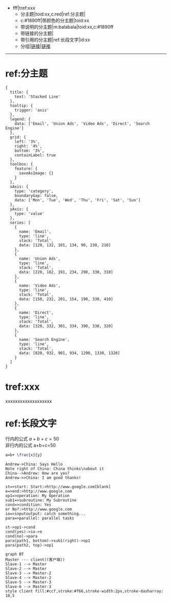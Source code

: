 - fff|tref:xxx
	- 分主题|toid:xx,c:red|ref:分主题|[](file:///notepad)
	- c:#1890ff|带颜色的分主题|toid:xx
	- 带说明的分主题|m:balabala|toid:xx,c:#1890ff
	- 带链接的分主题|[](diropenby://F:\workspace2\front\ims@@code)
	- 带引用的分主题|ref:长段文字|id:xx
	- 分组|[链接](grp://file:///notepad)|[链接](grp://file:///control)

***
# ref:分主题
```echart
{
  title: {
    text: 'Stacked Line'
  },
  tooltip: {
    trigger: 'axis'
  },
  legend: {
    data: ['Email', 'Union Ads', 'Video Ads', 'Direct', 'Search Engine']
  },
  grid: {
    left: '3%',
    right: '4%',
    bottom: '3%',
    containLabel: true
  },
  toolbox: {
    feature: {
      saveAsImage: {}
    }
  },
  xAxis: {
    type: 'category',
    boundaryGap: false,
    data: ['Mon', 'Tue', 'Wed', 'Thu', 'Fri', 'Sat', 'Sun']
  },
  yAxis: {
    type: 'value'
  },
  series: [
    {
      name: 'Email',
      type: 'line',
      stack: 'Total',
      data: [120, 132, 101, 134, 90, 230, 210]
    },
    {
      name: 'Union Ads',
      type: 'line',
      stack: 'Total',
      data: [220, 182, 191, 234, 290, 330, 310]
    },
    {
      name: 'Video Ads',
      type: 'line',
      stack: 'Total',
      data: [150, 232, 201, 154, 190, 330, 410]
    },
    {
      name: 'Direct',
      type: 'line',
      stack: 'Total',
      data: [320, 332, 301, 334, 390, 330, 320]
    },
    {
      name: 'Search Engine',
      type: 'line',
      stack: 'Total',
      data: [820, 932, 901, 934, 1290, 1330, 1320]
    }
  ]
}
```
 
 
 
# tref:xxx
xxxxxxxxxxxxxxxxxxx

# ref:长段文字
行内的公式 $a+b+c=50$  
非行内的公式 a+b+c=50
```latex
a=b+ \frac{x}{y}
```

```sequence
Andrew->China: Says Hello
Note right of China: China thinks\nabout it
China-->Andrew: How are you?
Andrew->>China: I am good thanks!
```

```flow
st=>start: Start:>http://www.google.com[blank]
e=>end:>http://www.google.com
op1=>operation: My Operation
sub1=>subroutine: My Subroutine
cond=>condition: Yes
or No?:>http://www.google.com
io=>inputoutput: catch something...
para=>parallel: parallel tasks

st->op1->cond
cond(yes)->io->e
cond(no)->para
para(path1, bottom)->sub1(right)->op1
para(path2, top)->op1
```

```mermaid
graph BT
Master --- client((客户端))
Slave-1 --> Master
Slave-2 --> Master
Slave-3 --> Master-2
Slave-4 --> Master-2
Slave-5 --> Master-3
Slave-6 --> Master-3
style client fill:#ccf,stroke:#f66,stroke-width:2px,stroke-dasharray: 10,5
```